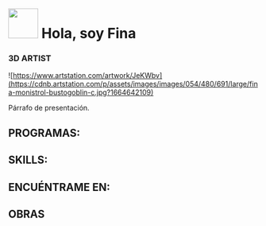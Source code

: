 
# <img src="https://i.pinimg.com/236x/81/4b/8d/814b8dc7ab7994a417f34c2cd42acc62.jpg" width=60> Hola, soy Fina
### 3D ARTIST
![https://www.artstation.com/artwork/JeKWbv](https://cdnb.artstation.com/p/assets/images/images/054/480/691/large/fina-monistrol-bustogoblin-c.jpg?1664642109)


Párrafo de presentación.






## PROGRAMAS:

             
## SKILLS:


## ENCUÉNTRAME EN:


## OBRAS
             
